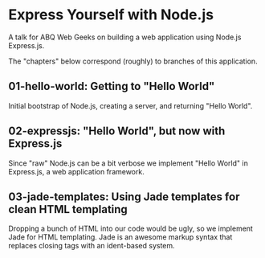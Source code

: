 # Express Yourself with Node.js

A talk for ABQ Web Geeks on building a web application using Node.js Express.js.

The "chapters" below correspond (roughly) to branches of this application.

## 01-hello-world: Getting to "Hello World"

Initial bootstrap of Node.js, creating a server, and returning "Hello World".

## 02-expressjs: "Hello World", but now with Express.js

Since "raw" Node.js can be a bit verbose we implement "Hello World" in Express.js, a web application framework.

## 03-jade-templates: Using Jade templates for clean HTML templating

Dropping a bunch of HTML into our code would be ugly, so we implement Jade for HTML templating. Jade is an awesome markup syntax that replaces closing tags with an ident-based system.
